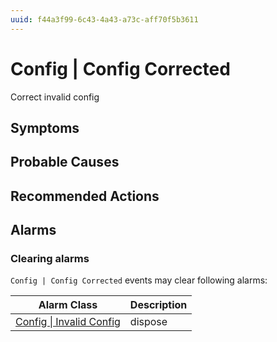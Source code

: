 ```yaml
---
uuid: f44a3f99-6c43-4a43-a73c-aff70f5b3611
---
```

# Config | Config Corrected

Correct invalid config

## Symptoms

## Probable Causes

## Recommended Actions

## Alarms

### Clearing alarms

`Config | Config Corrected` events may clear following alarms:

| Alarm Class                                                                        | Description |
| ---------------------------------------------------------------------------------- | ----------- |
| [Config \| Invalid Config](../../alarm-classes-reference/config/invalid-config.md) | dispose     |
